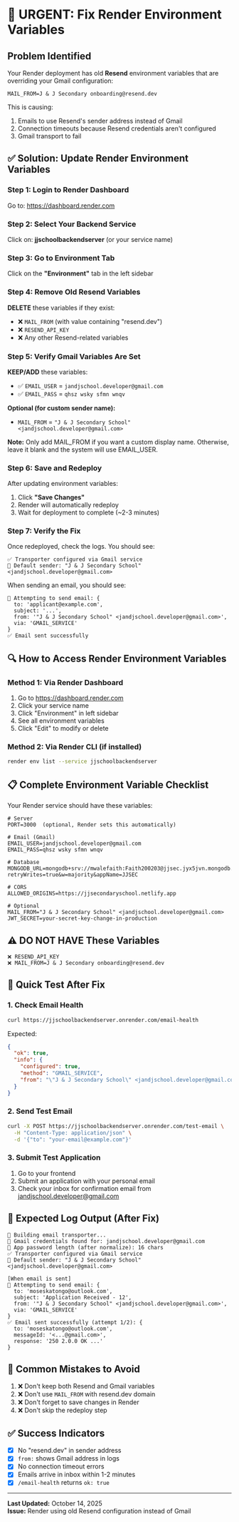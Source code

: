 # 🚨 URGENT: Fix Render Environment Variables

## Problem Identified

Your Render deployment has old **Resend** environment variables that are overriding your Gmail configuration:

```
MAIL_FROM=J & J Secondary onboarding@resend.dev
```

This is causing:
1. Emails to use Resend's sender address instead of Gmail
2. Connection timeouts because Resend credentials aren't configured
3. Gmail transport to fail

## ✅ Solution: Update Render Environment Variables

### Step 1: Login to Render Dashboard
Go to: https://dashboard.render.com

### Step 2: Select Your Backend Service
Click on: **jjschoolbackendserver** (or your service name)

### Step 3: Go to Environment Tab
Click on the **"Environment"** tab in the left sidebar

### Step 4: Remove Old Resend Variables
**DELETE** these variables if they exist:
- ❌ `MAIL_FROM` (with value containing "resend.dev")
- ❌ `RESEND_API_KEY`
- ❌ Any other Resend-related variables

### Step 5: Verify Gmail Variables Are Set

**KEEP/ADD** these variables:
- ✅ `EMAIL_USER` = `jandjschool.developer@gmail.com`
- ✅ `EMAIL_PASS` = `qhsz wsky sfmn wnqv`

**Optional (for custom sender name):**
- `MAIL_FROM` = `"J & J Secondary School" <jandjschool.developer@gmail.com>`
  
**Note:** Only add MAIL_FROM if you want a custom display name. Otherwise, leave it blank and the system will use EMAIL_USER.

### Step 6: Save and Redeploy

After updating environment variables:
1. Click **"Save Changes"**
2. Render will automatically redeploy
3. Wait for deployment to complete (~2-3 minutes)

### Step 7: Verify the Fix

Once redeployed, check the logs. You should see:

```
✅ Transporter configured via Gmail service
📧 Default sender: "J & J Secondary School" <jandjschool.developer@gmail.com>
```

When sending an email, you should see:

```
📧 Attempting to send email: {
  to: 'applicant@example.com',
  subject: '...',
  from: '"J & J Secondary School" <jandjschool.developer@gmail.com>',
  via: 'GMAIL_SERVICE'
}
✅ Email sent successfully
```

## 🔍 How to Access Render Environment Variables

### Method 1: Via Render Dashboard
1. Go to https://dashboard.render.com
2. Click your service name
3. Click "Environment" in left sidebar
4. See all environment variables
5. Click "Edit" to modify or delete

### Method 2: Via Render CLI (if installed)
```bash
render env list --service jjschoolbackendserver
```

## 📋 Complete Environment Variable Checklist

Your Render service should have these variables:

```env
# Server
PORT=3000  (optional, Render sets this automatically)

# Email (Gmail)
EMAIL_USER=jandjschool.developer@gmail.com
EMAIL_PASS=qhsz wsky sfmn wnqv

# Database
MONGODB_URL=mongodb+srv://mwalefaith:Faith200203@jjsec.jyx5jvn.mongodb.net/?retryWrites=true&w=majority&appName=JJSEC

# CORS
ALLOWED_ORIGINS=https://jjsecondaryschool.netlify.app

# Optional
MAIL_FROM="J & J Secondary School" <jandjschool.developer@gmail.com>
JWT_SECRET=your-secret-key-change-in-production
```

## ⚠️ DO NOT HAVE These Variables

```env
❌ RESEND_API_KEY
❌ MAIL_FROM=J & J Secondary onboarding@resend.dev
```

## 🧪 Quick Test After Fix

### 1. Check Email Health
```bash
curl https://jjschoolbackendserver.onrender.com/email-health
```

Expected:
```json
{
  "ok": true,
  "info": {
    "configured": true,
    "method": "GMAIL_SERVICE",
    "from": "\"J & J Secondary School\" <jandjschool.developer@gmail.com>"
  }
}
```

### 2. Send Test Email
```bash
curl -X POST https://jjschoolbackendserver.onrender.com/test-email \
  -H "Content-Type: application/json" \
  -d '{"to": "your-email@example.com"}'
```

### 3. Submit Test Application
1. Go to your frontend
2. Submit an application with your personal email
3. Check your inbox for confirmation email from jandjschool.developer@gmail.com

## 🎯 Expected Log Output (After Fix)

```
🔧 Building email transporter...
🔐 Gmail credentials found for: jandjschool.developer@gmail.com
🔑 App password length (after normalize): 16 chars
✅ Transporter configured via Gmail service
📧 Default sender: "J & J Secondary School" <jandjschool.developer@gmail.com>

[When email is sent]
📧 Attempting to send email: {
  to: 'moseskatongo@outlook.com',
  subject: 'Application Received - 12',
  from: '"J & J Secondary School" <jandjschool.developer@gmail.com>',
  via: 'GMAIL_SERVICE'
}
✅ Email sent successfully (attempt 1/2): {
  to: 'moseskatongo@outlook.com',
  messageId: '<...@gmail.com>',
  response: '250 2.0.0 OK ...'
}
```

## 🚨 Common Mistakes to Avoid

1. ❌ Don't keep both Resend and Gmail variables
2. ❌ Don't use `MAIL_FROM` with resend.dev domain
3. ❌ Don't forget to save changes in Render
4. ❌ Don't skip the redeploy step

## ✅ Success Indicators

- [x] No "resend.dev" in sender address
- [x] `from:` shows Gmail address in logs
- [x] No connection timeout errors
- [x] Emails arrive in inbox within 1-2 minutes
- [x] `/email-health` returns `ok: true`

---

**Last Updated:** October 14, 2025  
**Issue:** Render using old Resend configuration instead of Gmail
